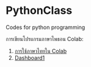 # PythonClass
Codes for python programming

การเขียนโปรแกรมภาษาไพธอน
Colab:
1. [การใช้ภาษาไทยใน Colab](https://kamkanyawee.medium.com/%E0%B9%81%E0%B8%AA%E0%B8%94%E0%B8%87%E0%B8%9C%E0%B8%A5%E0%B8%A0%E0%B8%B2%E0%B8%A9%E0%B8%B2%E0%B9%84%E0%B8%97%E0%B8%A2%E0%B9%83%E0%B8%99%E0%B8%81%E0%B8%A3%E0%B8%B2%E0%B8%9F%E0%B8%82%E0%B8%AD%E0%B8%87-matplotlib-%E0%B8%9A%E0%B8%99-google-colab-37210d9a9f31)
2. [Dashboard1](https://github.com/suwat9/PythonClass/blob/main/CodeAI/Dashboard1.py)
